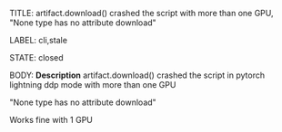 TITLE:
artifact.download() crashed the script with more than one GPU, "None type has no attribute download"

LABEL:
cli,stale

STATE:
closed

BODY:
**Description**
artifact.download() crashed the script in pytorch lightning ddp mode with more than one GPU

"None type has no attribute download"

Works fine with 1 GPU

